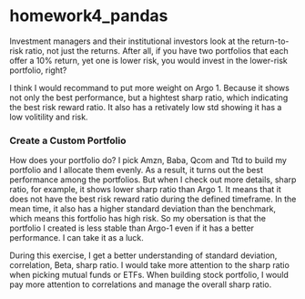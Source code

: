 # homework4_pandas


Investment managers and their institutional investors look at the return-to-risk ratio, not just the returns. After all, if you have two portfolios that each offer a 10% return, yet one is lower risk, you would invest in the lower-risk portfolio, right?

I think I would recommand to put more weight on Argo 1. Because it shows not only the best performance, but a hightest sharp ratio, which indicating the best risk reward ratio. It also has a retivately low std showing it has a low volitility and risk.


### Create a Custom Portfolio

How does your portfolio do?
I pick Amzn, Baba, Qcom and Ttd to build my portfolio and I allocate them evenly. As a result, it turns out the best performance among the portfolios. But when I check out more details, sharp ratio, for example, it shows lower sharp ratio than Argo 1. It means that it does not have the best risk reward ratio during the defined timeframe. In the mean time, it also has a higher standard deviation than the benchmark, which means this fortfolio has high risk. So my obersation is that the portfolio I created is less stable than Argo-1 even if it has a better performance. I can take it as a luck. 

During this exercise, I get a better understanding of standard deviation, correlation, Beta, sharp ratio. I would take more attention to the sharp ratio when picking mutual funds or ETFs. When building stock portfolio, I would pay more attention to correlations and manage the overall sharp ratio.